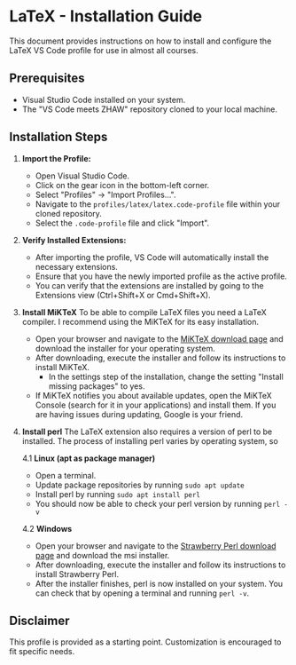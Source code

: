 # LaTeX - Installation Guide

This document provides instructions on how to install and configure the LaTeX VS Code profile for use in almost all courses.

## Prerequisites

* Visual Studio Code installed on your system.
* The "VS Code meets ZHAW" repository cloned to your local machine.

## Installation Steps

1.  **Import the Profile:**
    * Open Visual Studio Code.
    * Click on the gear icon in the bottom-left corner.
    * Select "Profiles" -> "Import Profiles...".
    * Navigate to the `profiles/latex/latex.code-profile` file within your cloned repository.
    * Select the `.code-profile` file and click "Import".

2.  **Verify Installed Extensions:**
    * After importing the profile, VS Code will automatically install the necessary extensions.
    * Ensure that you have the newly imported profile as the active profile.
    * You can verify that the extensions are installed by going to the Extensions view (Ctrl+Shift+X or Cmd+Shift+X).

3.  **Install MiKTeX**
    To be able to compile LaTeX files you need a LaTeX compiler. I recommend using the MiKTeX for its easy installation.

    * Open your browser and navigate to the [MiKTeX download page](https://miktex.org/download) and download the installer for your operating system.
    * After downloading, execute the installer and follow its instructions to install MiKTeX.
        * In the settings step of the installation, change the setting "Install missing packages" to yes.
    * If MiKTeX notifies you about available updates, open the MiKTeX Console (search for it in your applications) and install them. If you are having issues during updating, Google is your friend.

4.  **Install perl**
    The LaTeX extension also requires a version of perl to be installed. The process of installing perl varies by operating system, so

    4.1 **Linux (apt as package manager)**

    * Open a terminal.
    * Update package repositories by running `sudo apt update`
    * Install perl by running `sudo apt install perl`
    * You should now be able to check your perl version by running `perl -v`

    4.2 **Windows**
    
    * Open your browser and navigate to the [Strawberry Perl download page](https://strawberryperl.com/) and download the msi installer.
    * After downloading, execute the installer and follow its instructions to install Strawberry Perl.
    * After the installer finishes, perl is now installed on your system. You can check that by opening a terminal and running `perl -v`.

## Disclaimer

This profile is provided as a starting point. Customization is encouraged to fit specific needs.